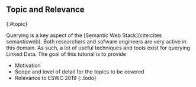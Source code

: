 ## Topic and Relevance
{:#topic}

Querying is a key aspect of the [Semantic Web Stack](cite:cites semanticweb).
Both researchers and sofware engineers are very active in this domain.
As such, a lot of useful techniques and tools exist for querying Linked Data.
The goal of this tutorial is to provide

* Motivation
* Scope and level of detail for the topics to be covered
* Relevance to ESWC 2019
{:.todo}